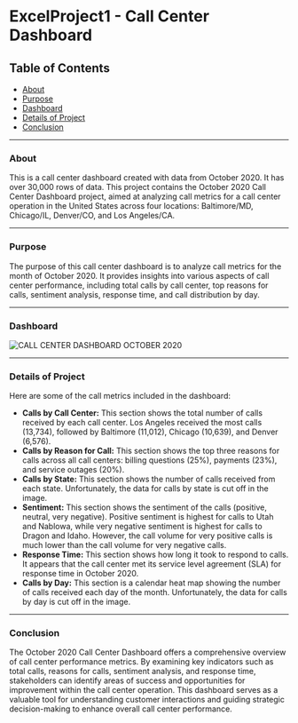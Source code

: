 # ExcelProject1 - Call Center Dashboard

## Table of Contents

- [About](#about)
- [Purpose](#purpose)
- [Dashboard](#dashboard)
- [Details of Project](#details-of-project)
- [Conclusion](#conclusion)

---

### About

This is a call center dashboard created with data from October 2020. It has over 30,000 rows of data.
This project contains the October 2020 Call Center Dashboard project, aimed at analyzing call metrics for a call center operation in the United States across four locations: Baltimore/MD, Chicago/IL, Denver/CO, and Los Angeles/CA.

---

### Purpose

The purpose of this call center dashboard is to analyze call metrics for the month of October 2020. It provides insights into various aspects of call center performance, including total calls by call center, top reasons for calls, sentiment analysis, response time, and call distribution by day.

---

### Dashboard

![CALL CENTER DASHBOARD OCTOBER 2020](https://github.com/qamaruddin-khichi/ExcelProject1--Call-Center-Dashboard/assets/155871872/d387169b-5dcd-4632-9b21-b6b6bbc41c8e)

---

### Details of Project

Here are some of the call metrics included in the dashboard:

- **Calls by Call Center:** This section shows the total number of calls received by each call center. Los Angeles received the most calls (13,734), followed by Baltimore (11,012), Chicago (10,639), and Denver (6,576).
- **Calls by Reason for Call:** This section shows the top three reasons for calls across all call centers: billing questions (25%), payments (23%), and service outages (20%).
- **Calls by State:** This section shows the number of calls received from each state. Unfortunately, the data for calls by state is cut off in the image.
- **Sentiment:** This section shows the sentiment of the calls (positive, neutral, very negative). Positive sentiment is highest for calls to Utah and Nablowa, while very negative sentiment is highest for calls to Dragon and Idaho. However, the call volume for very positive calls is much lower than the call volume for very negative calls.
- **Response Time:** This section shows how long it took to respond to calls. It appears that the call center met its service level agreement (SLA) for response time in October 2020.
- **Calls by Day:** This section is a calendar heat map showing the number of calls received each day of the month. Unfortunately, the data for calls by day is cut off in the image.

---

### Conclusion

The October 2020 Call Center Dashboard offers a comprehensive overview of call center performance metrics. By examining key indicators such as total calls, reasons for calls, sentiment analysis, and response time, stakeholders can identify areas of success and opportunities for improvement within the call center operation. This dashboard serves as a valuable tool for understanding customer interactions and guiding strategic decision-making to enhance overall call center performance.
